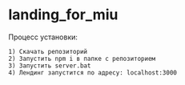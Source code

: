 # landing_for_miu

Процесс установки:
```
1) Скачать репозиторий
2) Запустить npm i в папке с репозиторием
3) Запустить server.bat
4) Лендинг запустится по адресу: localhost:3000
```
